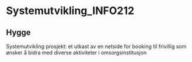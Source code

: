 # Systemutvikling_INFO212
## Hygge
Systemutvikling prosjekt: et utkast av en netside for booking til frivillig som ønsker å bidra med diverse aktiviteter i omsorgsinstitusjon 
